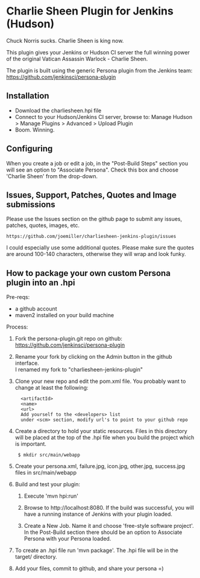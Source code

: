 Charlie Sheen Plugin for Jenkins (Hudson)
=========================================

Chuck Norris sucks.  Charlie Sheen is king now.  

This plugin gives your Jenkins or Hudson CI server the full winning
power of the original Vatican Assassin Warlock - Charlie Sheen.

The plugin is built using the generic Persona plugin from
the Jenkins team:  https://github.com/jenkinsci/persona-plugin

Installation
------------

* Download the charliesheen.hpi file
* Connect to your Hudson/Jenkins CI server, browse to:
  Manage Hudson > Manage Plugins > Advanced > Upload Plugin
* Boom. Winning.

Configuring
-----------

When you create a job or edit a job, in the "Post-Build Steps"
section you will see an option to "Associate Persona".  Check
this box and choose 'Charlie Sheen' from the drop-down.

Issues, Support, Patches, Quotes and Image submissions
----------------------------------------------------

Please use the Issues section on the github page to submit
any issues, patches, quotes, images, etc.

    https://github.com/joemiller/charliesheen-jenkins-plugin/issues

I could especially use some additional quotes.  Please make
sure the quotes are around 100-140 characters, otherwise
they will wrap and look funky.


How to package your own custom Persona plugin into an .hpi
----------------------------------------------------------

Pre-reqs:
    
* a github account
* maven2 installed on your build machine

Process:

1. Fork the persona-plugin.git repo on github:  https://github.com/jenkinsci/persona-plugin
    
2. Rename your fork by clicking on the Admin button in the github interface.  
   I renamed my fork to "charliesheen-jenkins-plugin"

3. Clone your new repo and edit the pom.xml file.  You probably want 
   to change at least the following:

         <artifactId>
         <name>
         <url>
         Add yourself to the <developers> list
         under <scm> section, modify url's to point to your github repo
         
4. Create a directory to hold your static resources.  Files in this 
   directory will be placed at the top of the .hpi file when you
   build the project which is important.

        $ mkdir src/main/webapp
    
5.  Create your persona.xml, failure.jpg, icon.jpg, other.jpg,
    success.jpg files in src/main/webapp

6.  Build and test your plugin:

    1. Execute 'mvn hpi:run'
        
    2. Browse to http://localhost:8080.  If the build was successful, you
       will have a running instance of Jenkins with your plugin loaded.
   
    3. Create a New Job.  Name it and choose 'free-style software project'. 
       In the Post-Build section there should be an option to Associate Persona
       with your Persona loaded.
   
7. To create an .hpi file run 'mvn package'.  The .hpi file will be in the target/ directory.
   
8. Add your files, commit to github, and share your persona =) 